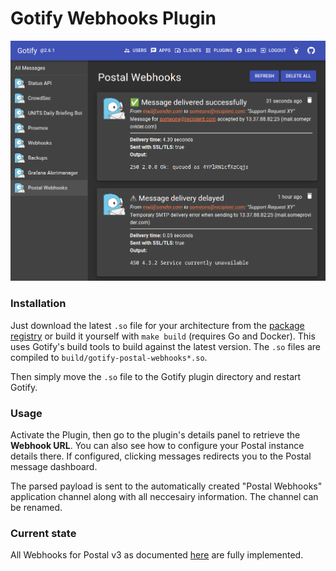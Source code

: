 # Gotify Webhooks Plugin

![Example Messages](images/example-messages.png)

### Installation

Just download the latest `.so` file for your architecture from the [package registry](https://git.leon.wtf/leon/gotify-postal-webhooks-plugin/-/packages) or build it yourself with `make build` (requires Go and Docker). This uses Gotify's build tools to build against the latest version. The `.so` files are compiled to `build/gotify-postal-webhooks*.so`.

Then simply move the `.so` file to the Gotify plugin directory and restart Gotify.

### Usage

Activate the Plugin, then go to the plugin's details panel to retrieve the **Webhook URL**. You can also see how to configure your Postal instance details there. If configured, clicking messages redirects you to the Postal message dashboard.

The parsed payload is sent to the automatically created "Postal Webhooks" application channel along with all neccesairy information. The channel can be renamed.

### Current state

All Webhooks for Postal v3 as documented [here](https://docs.postalserver.io/developer/webhooks) are fully implemented. 
